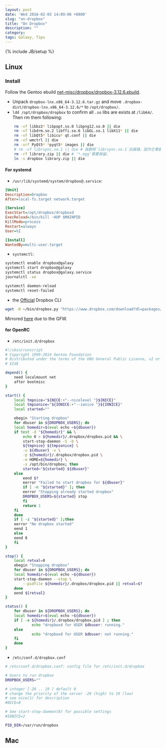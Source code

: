 ```yaml
---
layout: post
date: 'Wed 2016-02-03 14:09:06 +0800'
slug: "on-dropbox"
title: "On Dropbox"
description: ""
category: 
tags: Galaxy, Tips
---
```

{% include JB/setup %}

## Linux

### Install

Follow the Gentoo ebuild [net-misc/dropbox/dropbox-3.12.6.ebuild](https://gitweb.gentoo.org/repo/gentoo.git/tree/net-misc/dropbox/dropbox-3.12.6.ebuild).

* Unpack `dropbox-lnx.x86_64-3.12.6.tar.gz` and move `.dropbox-dist/dropbox-lnx.x86_64-3.12.6/*` to `/opt/dropbox/`.
* `ldd /opt/dropbox/dropbox` to confirm all `.so` libs are exists at `/lib64/`. Then rm them following:

````bash
	rm -vf libbz2* libpopt.so.0 libpng12.so.0 || die
	rm -vf libdrm.so.2 libffi.so.6 libGL.so.1 libX11* || die
	rm -vf libQt5* libicu* qt.conf || die
	rm -vf wmctrl || die
	rm -vrf PyQt5* *pyqt5* images || die
	# rm -vf librsync.so.1 || die # 我删除`librsync.so.1`后报错，因为它需要"net-libs/librsync-1"。
	rm -rf library.zip || die # '*.egg'需要保留。
	ln -s dropbox library.zip || die
````

#### For **systemd**

* `/usr/lib/systemd/system/dropbox@.service`:

````ini
[Unit]
Description=Dropbox
After=local-fs.target network.target

[Service]
ExecStart=/opt/dropbox/dropboxd
ExecReload=/bin/kill -HUP $MAINPID
KillMode=process
Restart=always
User=%I

[Install]
WantedBy=multi-user.target
````
* `systemctl`:

````bash
systemctl enable dropbox@galaxy
systemctl start dropbox@galaxy
systemctl status dropbox@galaxy.service
journalctl -xe

systemctl daemon-reload
systemctl reset-failed
````
* the [Official](http://www.dropboxwiki.com/tips-and-tricks/using-the-official-dropbox-command-line-interface-cli) Dropbox CLI

````bash
wget -O ~/bin/dropbox.py "https://www.dropbox.com/download?dl=packages/dropbox.py"
````
Mirrored [here](/assets/wp-uploads/2016/dropbox.py) due to the GFW.

#### for **OpenRC**

* `/etc/init.d/dropbox`

````bash
#!/sbin/runscript
# Copyright 1999-2014 Gentoo Foundation
# Distributed under the terms of the GNU General Public License, v2 or later
# $Id$

depend() {
	need localmount net
	after bootmisc
}

start() {
	local tmpnice="${NICE:+"--nicelevel "}${NICE}"
	local tmpionice="${IONICE:+"--ionice "}${IONICE}"
	local started=""

	ebegin "Starting dropbox"
	for dbuser in ${DROPBOX_USERS}; do
	local homedir=$(eval echo ~${dbuser})
	if test -d "${homedir}" && \
		echo 0 > ${homedir}/.dropbox/dropbox.pid && \
		start-stop-daemon -S -b \
		${tmpnice} ${tmpionice} \
		-u ${dbuser} -v \
		-p ${homedir}/.dropbox/dropbox.pid \
		-e HOME=${homedir} \
		-x /opt/bin/dropbox; then
		started="${started} ${dbuser}"
	else
		eend $?
		eerror "Failed to start dropbox for ${dbuser}"
		if [ -n "${started}" ]; then
		eerror "Stopping already started dropbox"
		DROPBOX_USERS=${started} stop
		fi
		return 1
	fi
	done
	if [ -z "${started}" ];then
	eerror "No dropbox started"
	eend 1
	else
	eend 0
	fi
}

stop() {
	local retval=0
	ebegin "Stopping dropbox"
	for dbuser in ${DROPBOX_USERS}; do
	local homedir=$(eval echo ~${dbuser})
	start-stop-daemon --stop \
		--pidfile ${homedir}/.dropbox/dropbox.pid || retval=$?
	done
	eend ${retval}
}

status() {
	for dbuser in ${DROPBOX_USERS}; do
	local homedir=$(eval echo ~${dbuser})
	if [ -e ${homedir}/.dropbox/dropbox.pid ] ; then
			echo "dropboxd for USER $dbuser: running."
	else
			echo "dropboxd for USER $dbuser: not running."
	fi
	done
}
````

* `/etc/conf.d/dropbox.conf`

````bash
# /etc/conf.d/dropbox.conf: config file for /etc/init.d/dropbox

# Users to run dropbox
DROPBOX_USERS=""

# integer [-20 .. 19 ] default 0
# change the priority of the server -20 (high) to 19 (low)
# see nice(1) for description
#NICE=0

# See start-stop-daemon(8) for possible settings
#IONICE=2

PID_DIR=/var/run/dropbox
````


## Mac